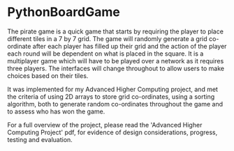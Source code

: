 # PythonBoardGame
The pirate game is a quick game that starts by requiring the player to place different tiles in a 7 by 7 grid. The game will randomly generate a grid co-ordinate after each player has filled up their grid and the action of the player each round will be dependent on what is placed in the square. It is a multiplayer game which will have to be played over a network as it requires three players. The interfaces will change throughout to allow users to make choices based on their tiles. 

It was implemented for my Advanced Higher Computing project, and met the criteria of using 2D arrays to store grid co-ordinates, using a sorting algorithm, both to generate random co-ordinates throughout the game and to assess who has won the game. 

For a full overview of the project, please read the 'Advanced Higher Computing Project' pdf, for evidence of design considerations, progress, testing and evaluation. 
